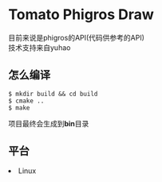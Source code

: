 # Tomato Phigros Draw
目前来说是phigros的API(代码供参考的API)<br>
技术支持来自yuhao

<h2>怎么编译</h2>

<pre><code>$ mkdir build && cd build
$ cmake ..
$ make
</code></pre>

项目最终会生成到<b>bin</b>目录

<h2>平台</h2>
<ui>
<li>Linux</li>
</ui>
